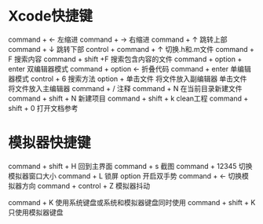 # Xcode快捷键
command + ← 左缩进
command + → 右缩进
command + ↑ 跳转上部
command + ↓ 跳转下部
control + command + ↑ 切换.h和.m文件
command + F 搜索内容
command + shift +F  搜索包含内容的文件
command + option + enter 双编辑器模式
command + option ← 折叠代码
command + enter 单编辑器模式
control + 6 搜索方法
option + 单击文件 将文件放入副编辑器
单击文件 将文件放入主编辑器
command + / 注释
command + N 在当前目录新建文件
command + shift + N 新建项目
command + shift + k  clean工程
command + shift + 0 打开文档参考
# 模拟器快捷键
command + shift + H 回到主界面
command + s 截图
command + 12345 切换模拟器窗口大小
command + L 锁屏
option 开启双手势
command + ←  切换模拟器方向
command + control + Z 模拟器抖动

command + K 使用系统键盘或系统和模拟器键盘同时使用
command + shift + K 只使用模拟器键盘